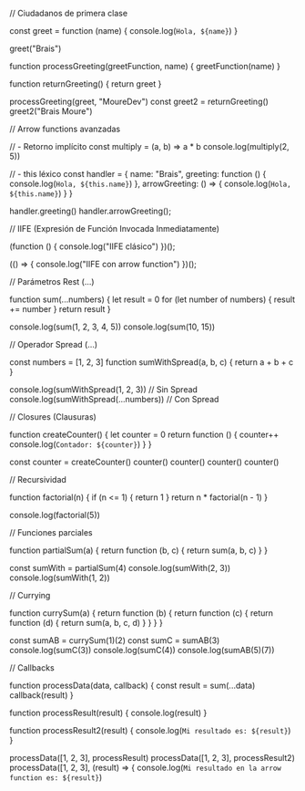 
// Ciudadanos de primera clase

const greet = function (name) {
    console.log(`Hola, ${name}`)
}

greet("Brais")

function processGreeting(greetFunction, name) {
    greetFunction(name)
}

function returnGreeting() {
    return greet
}

processGreeting(greet, "MoureDev")
const greet2 = returnGreeting()
greet2("Brais Moure")

// Arrow functions avanzadas

// - Retorno implícito
const multiply = (a, b) => a * b
console.log(multiply(2, 5))

// - this léxico
const handler = {
    name: "Brais",
    greeting: function () {
        console.log(`Hola, ${this.name}`)
    },
    arrowGreeting: () => {
        console.log(`Hola, ${this.name}`)
    }
}

handler.greeting()
handler.arrowGreeting();

// IIFE (Expresión de Función Invocada Inmediatamente)

(function () {
    console.log("IIFE clásico")
})();

(() => {
    console.log("IIFE con arrow function")
})();

// Parámetros Rest (...)

function sum(...numbers) {
    let result = 0
    for (let number of numbers) {
        result += number
    }
    return result
}

console.log(sum(1, 2, 3, 4, 5))
console.log(sum(10, 15))

// Operador Spread (...)

const numbers = [1, 2, 3]
function sumWithSpread(a, b, c) {
    return a + b + c
}

console.log(sumWithSpread(1, 2, 3)) // Sin Spread
console.log(sumWithSpread(...numbers)) // Con Spread

// Closures (Clausuras)

function createCounter() {
    let counter = 0
    return function () {
        counter++
        console.log(`Contador: ${counter}`)
    }
}

const counter = createCounter()
counter()
counter()
counter()
counter()

// Recursividad

function factorial(n) {
    if (n <= 1) {
        return 1
    }
    return n * factorial(n - 1)
}

console.log(factorial(5))

// Funciones parciales

function partialSum(a) {
    return function (b, c) {
        return sum(a, b, c)
    }
}

const sumWith = partialSum(4)
console.log(sumWith(2, 3))
console.log(sumWith(1, 2))

// Currying

function currySum(a) {
    return function (b) {
        return function (c) {
            return function (d) {
                return sum(a, b, c, d)
            }
        }
    }
}

const sumAB = currySum(1)(2)
const sumC = sumAB(3)
console.log(sumC(3))
console.log(sumC(4))
console.log(sumAB(5)(7))

// Callbacks

function processData(data, callback) {
    const result = sum(...data)
    callback(result)
}

function processResult(result) {
    console.log(result)
}

function processResult2(result) {
    console.log(`Mi resultado es: ${result}`)
}

processData([1, 2, 3], processResult)
processData([1, 2, 3], processResult2)
processData([1, 2, 3], (result) => {
    console.log(`Mi resultado en la arrow function es: ${result}`) 